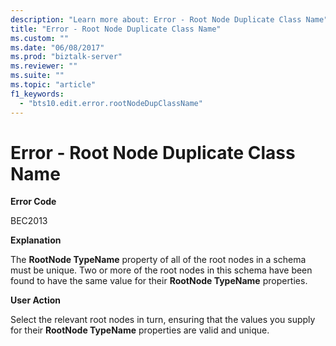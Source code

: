 ```yaml
---
description: "Learn more about: Error - Root Node Duplicate Class Name"
title: "Error - Root Node Duplicate Class Name"
ms.custom: ""
ms.date: "06/08/2017"
ms.prod: "biztalk-server"
ms.reviewer: ""
ms.suite: ""
ms.topic: "article"
f1_keywords: 
  - "bts10.edit.error.rootNodeDupClassName"
---
```

# Error - Root Node Duplicate Class Name
**Error Code**  
  
 BEC2013  
  
 **Explanation**  
  
 The **RootNode TypeName** property of all of the root nodes in a schema must be unique. Two or more of the root nodes in this schema have been found to have the same value for their **RootNode TypeName** properties.  
  
 **User Action**  
  
 Select the relevant root nodes in turn, ensuring that the values you supply for their **RootNode TypeName** properties are valid and unique.
